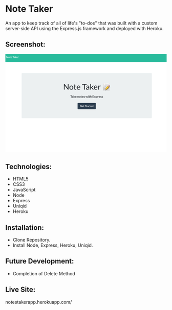 # Note Taker 
An app to keep track of all of life's "to-dos" that was built with a custom server-side API using the Express.js framework and deployed with Heroku.

## Screenshot:
![image](https://github.com/bdamota/Note-Taker/blob/master/Screen%20Shot%202020-08-01%20at%2011.07.29%20PM.png)

## Technologies:
- HTML5
- CSS3
- JavaScript
- Node
- Express
- Uniqid
- Heroku

## Installation:
- Clone Repository.
- Install Node, Express, Heroku, Uniqid.

## Future Development:
- Completion of Delete Method 

## Live Site:
notestakerapp.herokuapp.com/
